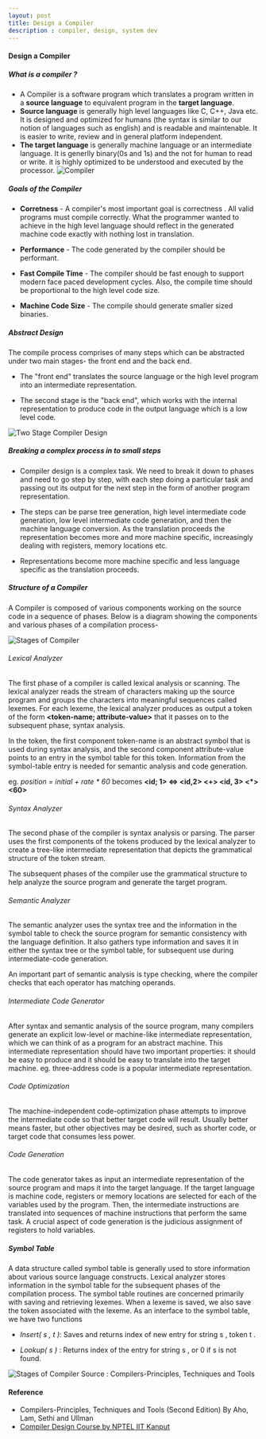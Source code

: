 ```yaml
---
layout: post
title: Design a Compiler
description : compiler, design, system dev
---
```


#### Design a Compiler

##### What is a compiler ?
* A Compiler is a software program which translates a program written in a **source language** to equivalent program in the  **target language**.
* **Source language** is generally high level languages like C, C++, Java etc. It is designed and optimized for humans (the syntax is similar to our notion of languages such as english) and is readable and maintenable. It is easier to write, review and in general platform independent.
* **The target language**  is generally machine language or an intermediate language. It is generlly binary(0s and 1s) and the not 
for human to read or write. it is highly optimized to be understood  and executed by the processor.
![Compiler](/images/compiler.png "Compiler")


##### Goals of the Compiler
* **Corretness** - A compiler's most important goal is correctness . All valid programs must compile correctly. What the programmer wanted to achieve in the high level language should reflect in the generated machine code exactly with nothing lost in translation. 

* **Performance** - The code generated by the compiler should be performant.

* **Fast Compile Time** - The compiler should be fast enough to support modern face paced development cycles. Also, the compile time should be proportional to the high level code size.

* **Machine Code Size** - The compile should generate smaller sized binaries.

##### Abstract Design
The compile process comprises of many steps which can be abstracted under two main stages- the front end and the back end.
* The "front end" translates the source language or the high level program into an intermediate representation. 

* The second stage is the "back end", which works with the internal representation to produce code in the output language which is a low level code. 

![Two Stage Compiler Design](/images/two_stage.png "Two Stage Compiler Design")

##### Breaking a complex process in to small steps

* Compiler design is a complex task. We need to break it down to phases and need to go step by step, with each step doing a particular task and passing out its output for the next step in the form of another program representation. 

* The steps can be parse tree generation, high level intermediate code generation, low level intermediate code generation, and then the machine language conversion. As the translation proceeds the representation becomes more and more machine specific, increasingly dealing with registers, memory locations etc.

* Representations become more machine specific and less language specific as the translation proceeds.


##### Structure of a Compiler
A Compiler is composed of various components working on the source code in a sequence of phases. Below is a diagram showing the components and various phases of a compilation process-

![Stages of Compiler](/images/stages_compiler.png "Stages of Compiler")

###### Lexical Analyzer 
The first phase of a compiler is called lexical analysis or scanning. The lexical analyzer reads the stream of characters making up the source program and groups the characters into meaningful sequences called lexemes. For each lexeme, the lexical analyzer produces as output a token of the form **<token-name; attribute-value>** that it passes on to the subsequent phase, syntax analysis. 

In the token, the first component token-name is an abstract symbol that is used during syntax analysis, and the second component attribute-value points to an entry in the symbol table for this token. Information from the symbol-table entry is needed for semantic analysis and code generation.

 eg. *position = initial + rate * 60* becomes **<id; 1> <=> <id,2> <+> <id, 3> <*> <60>**
 
###### Syntax Analyzer
The second phase of the compiler is syntax analysis or parsing. The parser uses the first components of the tokens produced by the lexical analyzer to create a tree-like intermediate representation that depicts the grammatical structure of the token stream.

The subsequent phases of the compiler use the grammatical structure to help analyze the source program and generate the target program.
 
###### Semantic Analyzer
The semantic analyzer uses the syntax tree and the information in the symbol table to check the source program for semantic consistency with the language definition. It also gathers type information and saves it in either the syntax tree or the symbol table, for subsequent use during intermediate-code generation.

An important part of semantic analysis is type checking, where the compiler checks that each operator has matching operands. 
 
###### Intermediate Code Generator
After syntax and semantic analysis of the source program, many compilers generate an explicit low-level or machine-like intermediate representation, which we can think of as a program for an abstract machine. This intermediate representation should have two important properties: it should be easy to produce and it should be easy to translate into the target machine.
eg. three-address code is a popular intermediate representation.

###### Code Optimization
The machine-independent code-optimization phase attempts to improve the intermediate code so that better target code will result. Usually better means faster, but other objectives may be desired, such as shorter code, or target code that consumes less power.

###### Code Generation
The code generator takes as input an intermediate representation of the source program and maps it into the target language. If the target language is machine code, registers or memory locations are selected for each of the variables used by the program. Then, the intermediate instructions are translated into sequences of machine instructions that perform the same task. A crucial aspect of code generation is the judicious assignment of registers to hold variables.

##### Symbol Table
A data structure called symbol table is generally used to store information about various source language constructs. Lexical analyzer stores information in the symbol table for the subsequent phases of the compilation process. The symbol table routines are concerned primarily with saving and retrieving lexemes. When a lexeme is saved, we also save the token associated with the lexeme. As an interface to the symbol table, we have two functions

* *Insert( s , t )*: Saves and returns index of new entry for string s , token t .

* *Lookup( s )* : Returns index of the entry for string s , or 0 if s is not found.

![Stages of Compiler](/images/stages_compiler_1.png "Stages of 'compiler")
Source : Compilers-Principles, Techniques and Tools

#### Reference
* Compilers-Principles, Techniques and Tools (Second Edition) By Aho, Lam, Sethi and Ullman
* [Compiler Design Course by NPTEL IIT Kanput](https://nptel.ac.in/content/storage2/courses/106104072/ui/TOC.htm)
 

